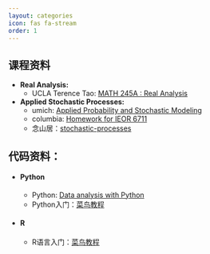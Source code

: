 ```yaml
---
layout: categories
icon: fas fa-stream
order: 1
---
```

## **课程资料**

- **Real Analysis:**
  - UCLA Terence Tao: [MATH 245A : Real Analysis](https://www.math.ucla.edu/~tao/245a.1.10f/)
- **Applied Stochastic Processes:**
  - umich: [Applied Probability and Stochastic Modeling](https://ionides.github.io/620/)
  - columbia: [Homework for IEOR 6711](https://www.columbia.edu/~ww2040/6711F13/homework6711.html)
  - 念山居：[stochastic-processes](https://blog.charmpeach.com/category/stochastic-processes/)



## **代码资料：**
-  #### **Python**
   - Python: [Data analysis with Python](https://saskeli.github.io/data-analysis-with-python-summer-2019/)
   - Python入门：[菜鸟教程](https://www.runoob.com/python3/python3-data-type.html)
-  #### **R**
   - R语言入门：[菜鸟教程](https://www.runoob.com/r/r-tutorial.html)
